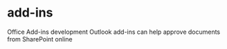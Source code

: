 # add-ins
Office Add-ins development
Outlook add-ins can help approve documents from SharePoint online 

